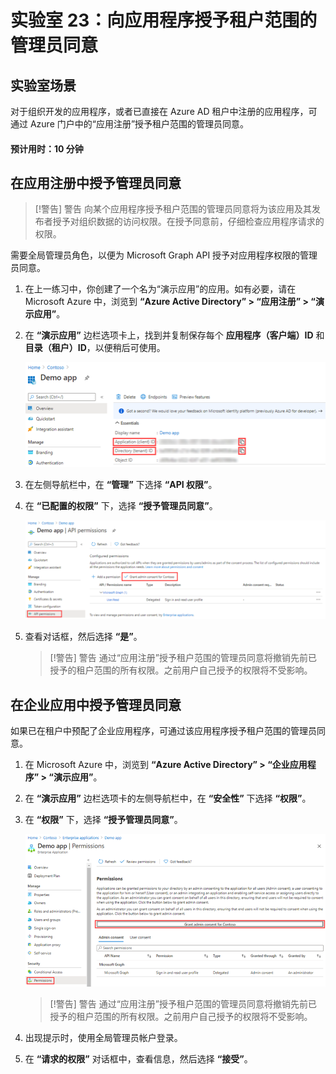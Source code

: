 ﻿---
lab:
    title: '23 - 向应用程序授予租户范围的管理员同意'
    learning path: '03'
    module: '模块 03 - 实现应用注册'
---

# 实验室 23：向应用程序授予租户范围的管理员同意

## 实验室场景

对于组织开发的应用程序，或者已直接在 Azure AD 租户中注册的应用程序，可通过 Azure 门户中的“应用注册”授予租户范围的管理员同意。

#### 预计用时：10 分钟

## 在应用注册中授予管理员同意

> [!警告]
> 警告
> 向某个应用程序授予租户范围的管理员同意将为该应用及其发布者授予对组织数据的访问权限。在授予同意前，仔细检查应用程序请求的权限。

需要全局管理员角色，以便为 Microsoft Graph API 授予对应用程序权限的管理员同意。

1. 在上一练习中，你创建了一个名为“演示应用”的应用。如有必要，请在 Microsoft Azure 中，浏览到 **“Azure Active Directory” > “应用注册” > “演示应用”**。

1. 在 **“演示应用”** 边栏选项卡上，找到并复制保存每个 **应用程序（客户端）ID** 和 **目录（租户）ID**，以便稍后可使用。

    ![显示“演示应用”边栏选项卡的的屏幕图像，其中突出显示了目录 ID](./media/lp3-mod3-demo-app-directory-id.png)

1. 在左侧导航栏中，在 **“管理”** 下选择 **“API 权限”**。

1. 在 **“已配置的权限”** 下，选择 **“授予管理员同意”**。

    ![显示 “API 权限”页面的屏幕图像，其中突出显示了“授予 Contoso 管理员同意”](./media/lp3-mod3-api-permissions-admin-consent.png)

1. 查看对话框，然后选择 **“是”**。

    > [!警告]
    > 警告
    > 通过“应用注册”授予租户范围的管理员同意将撤销先前已授予的租户范围的所有权限。之前用户自己授予的权限将不受影响。

## 在企业应用中授予管理员同意

如果已在租户中预配了企业应用程序，可通过该应用程序授予租户范围的管理员同意。

1. 在 Microsoft Azure 中，浏览到 **“Azure Active Directory” > “企业应用程序” > “演示应用”**。

1. 在 **“演示应用”** 边栏选项卡的左侧导航栏中，在 **“安全性”** 下选择 **“权限”**。

1. 在 **“权限”** 下，选择 **“授予管理员同意”**。

    ![显示“演示应用权限”页面的屏幕图像，其中突出显示了“授予 Contoso 管理员同意”](./media/lp3-mod3-grant-admin-consent-in-enterprise-app.png)

    > [!警告]
    > 警告
    > 通过“应用注册”授予租户范围的管理员同意将撤销先前已授予的租户范围的所有权限。之前用户自己授予的权限将不受影响。

1. 出现提示时，使用全局管理员帐户登录。

1. 在 **“请求的权限”** 对话框中，查看信息，然后选择 **“接受”**。
